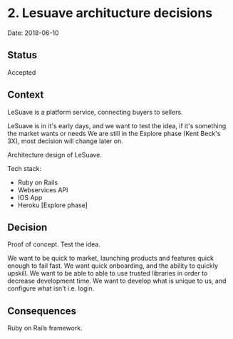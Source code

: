 # 2. Lesuave architucture decisions

Date: 2018-06-10

## Status

Accepted

## Context

LeSuave is a platform service, connecting buyers to sellers.

LeSuave is in it's early days, and we want to test the idea, if it's something the market wants or needs
We are still in the Explore phase (Kent Beck's 3X), most decision will change later on.

Architecture design of LeSuave.

Tech stack:
- Ruby on Rails
- Webservices API
- IOS App
- Heroku [Explore phase]

## Decision

Proof of concept.
Test the idea.

We want to be quick to market, launching products and features quick enough to fail fast.
We want quick onboarding, and the ability to quickly upskill.
We want to be able to able to use trusted libraries in order to decrease development time.
We want to develop what is unique to us, and configure what isn't i.e. login.

## Consequences

Ruby on Rails framework.
